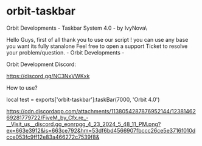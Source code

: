 # orbit-taskbar
Orbit Developments - Taskbar System 4.0 - by IvyNova\

Hello Guys, first of all thank you to use our script !
you can use any base you want its fully stanalone
Feel free to open a support Ticket to resolve your problem/question. - Orbit Developments -

Orbit Development Discord:

https://discord.gg/NC3NxVWKxk



How to use?

local test = exports['orbit-taskbar']:taskBar(7000, 'Orbit 4.0')


https://cdn.discordapp.com/attachments/1138054287876952144/1238146269281779722/FiveM_by_Cfx.re_-__Visit_us__discord.gg_eonrpgg_4_23_2024_5_48_11_PM.png?ex=663e3912&is=663ce792&hm=53df6bd4566907fbccc26ce5e3716f010dcce053fc9ff12e83a466272c7539f8&
